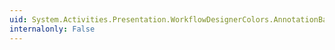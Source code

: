 ```yaml
---
uid: System.Activities.Presentation.WorkflowDesignerColors.AnnotationBackgroundGradientMiddleColorKey
internalonly: False
---
```

